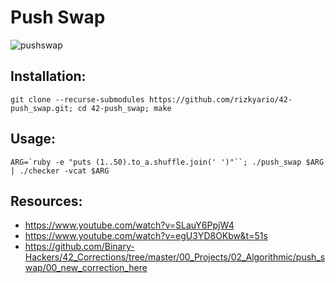 # Push Swap

![pushswap](https://user-images.githubusercontent.com/6814254/39968014-7caf603a-56c6-11e8-8859-6231562d3ae8.gif)

## Installation:

```
git clone --recurse-submodules https://github.com/rizkyario/42-push_swap.git; cd 42-push_swap; make
```

## Usage:
```
ARG=`ruby -e "puts (1..50).to_a.shuffle.join(' ')"``; ./push_swap $ARG | ./checker -vcat $ARG
```

## Resources:
- https://www.youtube.com/watch?v=SLauY6PpjW4
- https://www.youtube.com/watch?v=egU3YD8OKbw&t=51s
- https://github.com/Binary-Hackers/42_Corrections/tree/master/00_Projects/02_Algorithmic/push_swap/00_new_correction_here
